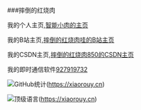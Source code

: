 

###摔倒的红烧肉

我的个人主页,[智能小肉的主页](https://www.xiaorouy.cn)

我的B站主页,[摔倒的红烧肉哇的B站主页](https://space.bilibili.com/584706502)

我的CSDN主页,[摔倒的红烧肉850的CSDN主页](https://blog.csdn.net/weixin_56017333)

我的即时通信软件[927919732](http://wpa.qq.com/msgrd?v=3&uin=927919732&site=qq&menu=yes)

![GitHub统计](https://github-readme-stats.vercel.app/api?用户名=LinLiang66&count_private=true)(https://xiaorouy.cn)

![顶级语言](https://github-readme-stats.vercel.app/api/top-langs/?用户名=LinLiang66)(https://xiaorouy.cn)


